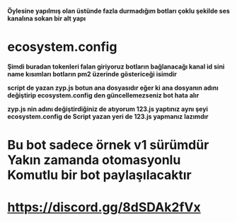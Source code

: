 **Öylesine yapılmış olan üstünde fazla durmadığım botları çoklu şekilde ses kanalına sokan bir alt yapı**

# ecosystem.config 

**Şimdi buradan tokenleri falan giriyoruz botların bağlanacağı kanal id sini   name kısımları botların pm2 üzerinde göstericeği isimdir**

**script de yazan zyp.js botun ana dosyasıdır eğer ki ana dosyanın adını değiştirip ecosystem.config den güncellemezseniz bot hata alır**

**zyp.js nin adını değiştirdiğiniz de atıyorum 123.js yaptınız aynı şeyi ecosystem.config de Script yazan yeri de 123.js yapmanız lazımdır**

# Bu bot sadece örnek v1 sürümdür Yakın zamanda otomasyonlu Komutlu bir bot paylaşılacaktır 

# https://discord.gg/8dSDAk2fVx